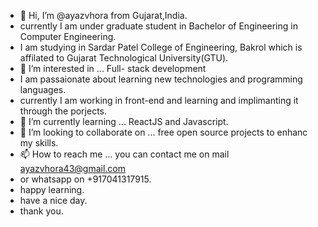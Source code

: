 - 👋 Hi, I’m @ayazvhora from Gujarat,India.
- currently I am under graduate student in Bachelor of Engineering in Computer Engineering.
- I am studying in Sardar Patel College of Engineering, Bakrol which is affilated to Gujarat Technological University(GTU). 
- 👀 I’m interested in ... Full- stack development
- I am passaionate about learning new technologies and programming languages.
- currently I am working in front-end and learning and implimanting it through the porjects.
- 🌱 I’m currently learning ... ReactJS and Javascript.
- 💞️ I’m looking to collaborate on ... free open source projects to enhanc my skills. 
- 📫 How to reach me ... you can contact me on mail ayazvhora43@gmail.com
- or whatsapp on +917041317915.
- happy learning.
- have a nice day.
- thank you.
<!---
ayazvhora43/ayazvhora43 is a ✨ special ✨ repository because its `README.md` (this file) appears on your GitHub profile.
You can click the Preview link to take a look at your changes.
--->
